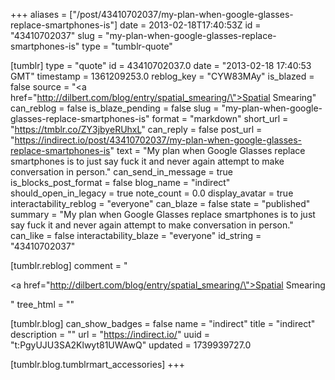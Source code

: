 +++
aliases = ["/post/43410702037/my-plan-when-google-glasses-replace-smartphones-is"]
date = 2013-02-18T17:40:53Z
id = "43410702037"
slug = "my-plan-when-google-glasses-replace-smartphones-is"
type = "tumblr-quote"

[tumblr]
type = "quote"
id = 43410702037.0
date = "2013-02-18 17:40:53 GMT"
timestamp = 1361209253.0
reblog_key = "CYW83MAy"
is_blazed = false
source = "<a href=\"http://dilbert.com/blog/entry/spatial_smearing/\">Spatial Smearing</a>"
can_reblog = false
is_blaze_pending = false
slug = "my-plan-when-google-glasses-replace-smartphones-is"
format = "markdown"
short_url = "https://tmblr.co/ZY3jbyeRUhxL"
can_reply = false
post_url = "https://indirect.io/post/43410702037/my-plan-when-google-glasses-replace-smartphones-is"
text = "My plan when Google Glasses replace smartphones is to just say fuck it and never again attempt to make conversation in person."
can_send_in_message = true
is_blocks_post_format = false
blog_name = "indirect"
should_open_in_legacy = true
note_count = 0.0
display_avatar = true
interactability_reblog = "everyone"
can_blaze = false
state = "published"
summary = "My plan when Google Glasses replace smartphones is to just say fuck it and never again attempt to make conversation in person."
can_like = false
interactability_blaze = "everyone"
id_string = "43410702037"

[tumblr.reblog]
comment = "<p><a href=\"http://dilbert.com/blog/entry/spatial_smearing/\">Spatial Smearing</a></p>"
tree_html = ""

[tumblr.blog]
can_show_badges = false
name = "indirect"
title = "indirect"
description = ""
url = "https://indirect.io/"
uuid = "t:PgyUJU3SA2Klwyt81UWAwQ"
updated = 1739939727.0

[tumblr.blog.tumblrmart_accessories]
+++
